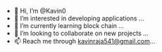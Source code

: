 - 👋 Hi, I’m @Kavin0
- 👀 I’m interested in developing applications ...
- 🌱 I’m currently learning block chain ...
- 💞️ I’m looking to collaborate on new projects ...
- 📫  Reach me through kavinraja541@gmail.com...

<!---
Kavin0/Kavin0 is a ✨ special ✨ repository because its `README.md` (this file) appears on your GitHub profile.
You can click the Preview link to take a look at your changes.
--->
